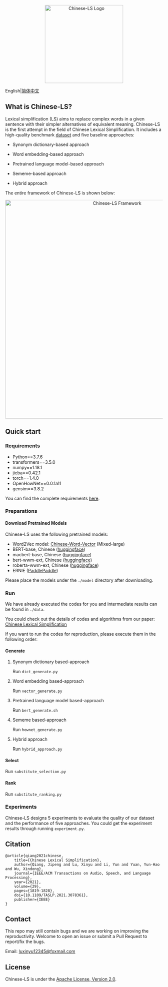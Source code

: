 <p align="center"><img src="./docs/img/logo.png" width = "250"  alt="Chinese-LS Logo"/></p>

English|[简体中文](README.zh.md)

## What is Chinese-LS?

Lexical simplification (LS) aims to replace complex words in a given sentence with their simpler alternatives of equivalent meaning. Chinese-LS is the first attempt in the field of Chinese Lexical Simplification. It includes a high-quality benchmark [dataset](./dataset/annotation_data.csv) and five baseline approaches: 

- Synonym dictionary-based approach

- Word embedding-based approach

- Pretrained language model-based approach

- Sememe-based approach

- Hybrid approach

The entire framework of Chinese-LS is shown below:

<p align="center"><img src="docs/img/Chinese_lexical_simplification_system.png" width = "700"  alt="Chinese-LS Framework"/></p>

## Quick start

### Requirements

- Python==3.7.6
- transformers==3.5.0
- numpy==1.18.1
- jieba==0.42.1
- torch==1.4.0
- OpenHowNet==0.0.1a11
- gensim==3.8.2

You can find the complete requirements [here](requirements.txt).

### Preparations

#### Download Pretrained Models

Chinese-LS uses the following pretrained models:

- Word2Vec model: [Chinese-Word-Vector](https://github.com/Embedding/Chinese-Word-Vectors) (Mixed-large)
- BERT-base, Chinese ([huggingface](https://huggingface.co/bert-base-chinese))
- macbert-base, Chinese ([huggingface](https://huggingface.co/hfl/chinese-macbert-base))
- bert-wwm-ext, Chinese ([huggingface](https://huggingface.co/hfl/chinese-bert-wwm-ext)) 
- roberta-wwm-ext, Chinese ([huggingface](https://huggingface.co/hfl/chinese-roberta-wwm-ext)) 
- ERNIE ([PaddlePaddle](https://baidu-nlp.bj.bcebos.com/ERNIE_stable-1.0.1.tar.gz))

Please place the models under the ```./model``` directory after downloading.

### Run

We have already executed the codes for you and intermediate results can be found in ```./data```.

You could check out the details of codes and algorithms from our paper: [Chinese Lexical Simplification](https://arxiv.org/abs/2010.07048)

If you want to run the codes for reproduction, please execute them in the following order: 

#### Generate

1. Synonym dictionary based-approach

	Run ```dict_generate.py```
	
2. Word embedding based-approach

	Run ```vector_generate.py```

3. Pretrained language model based-approach

	Run ```bert_generate.sh```

4. Sememe based-approach

	Run ```hownet_generate.py```

5. Hybrid approach

	Run ```hybrid_approach.py```

#### Select

Run ```substitute_selection.py```

#### Rank

Run ```substitute_ranking.py```

### Experiments

Chinese-LS designs 5 experiments to evaluate the quality of our dataset and the performance of five approaches. You could get the experiment results through running ```experiment.py```.

## Citation

```
@article{qiang2021chinese,
    title={Chinese Lexical Simplification},
    author={Qiang, Jipeng and Lu, Xinyu and Li, Yun and Yuan, Yun-Hao and Wu, Xindong},
    journal={IEEE/ACM Transactions on Audio, Speech, and Language Processing},
    year={2021},
    volume={29},
    pages={1819-1828},
    doi={10.1109/TASLP.2021.3078361},
    publisher={IEEE}
}
```

## Contact

This repo may still contain bugs and we are working on improving the reproductivity. Welcome to open an issue or submit a Pull Request to report/fix the bugs.

Email: luxinyu12345@foxmail.com

## License

Chinese-LS is under the [Apache License, Version 2.0](https://github.com/luxinyu1/Chinese-LS/blob/master/LICENSE).